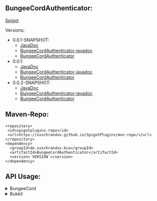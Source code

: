 ## BungeeCordAuthenticator:
[Spigot](https://www.spigotmc.org/resources/bungeecordauthenticator.87669/)

Versions:
  * 0.0.1-SNAPSHOT:
    * [JavaDoc](https://xxschrandxx.github.io/SpigotPlugins/BungeeCordAuthenticator/0.0.1-SNAPSHOT/apidocs/)
    * [BungeeCordAuthenticator-javadoc](https://xxschrandxx.github.io/SpigotPlugins/BungeeCordAuthenticator/0.0.1-SNAPSHOT/BungeeCordAuthenticator-0.0.1-SNAPSHOT-javadoc.jar)
    * [BungeeCordAuthenticator](https://xxschrandxx.github.io/SpigotPlugins/BungeeCordAuthenticator/0.0.1-SNAPSHOT/BungeeCordAuthenticator-0.0.1-SNAPSHOT.jar)
  * 0.0.1:
    * [JavaDoc](https://xxschrandxx.github.io/SpigotPlugins/BungeeCordAuthenticator/0.0.1/apidocs/)
    * [BungeeCordAuthenticator-javadoc](https://xxschrandxx.github.io/SpigotPlugins/BungeeCordAuthenticator/0.0.1/BungeeCordAuthenticator-0.0.1-javadoc.jar)
    * [BungeeCordAuthenticator](https://xxschrandxx.github.io/SpigotPlugins/BungeeCordAuthenticator/0.0.1/BungeeCordAuthenticator-0.0.1.jar)
  * 0.0.2-SNAPSHOT:
    * [JavaDoc](https://xxschrandxx.github.io/SpigotPlugins/BungeeCordAuthenticator/0.0.2-SNAPSHOT/apidocs/)
    * [BungeeCordAuthenticator-javadoc](https://xxschrandxx.github.io/SpigotPlugins/BungeeCordAuthenticator/0.0.2-SNAPSHOT/BungeeCordAuthenticator-0.0.2-SNAPSHOT-javadoc.jar)
    * [BungeeCordAuthenticator](https://xxschrandxx.github.io/SpigotPlugins/BungeeCordAuthenticator/0.0.2-SNAPSHOT/BungeeCordAuthenticator-0.0.2-SNAPSHOT.jar)
## Maven-Repo:
```
<repository>
 <id>spigotplugins-repo</id>
 <url>https://xxschrandxx.github.io/SpigotPlugins/mvn-repo/</url>
</repository>
<dependency>
  <groupId>de.xxschrandxx.bca</groupId>
  <artifactId>BungeeCordAuthenticator</artifactId>
  <version>`VERSION`</version>
</dependency>
```
## API Usage:
<details>
<summary>BungeeCord</summary>

``` JAVA
public BungeeCordAuthenticatorBungeeAPI getBungeeCordAuthenticatorAPI() {
  if (getProxy().getPluginManager().getPlugin("BungeeCordAuthenticatorBungee") != null) {
    return BungeeCordAuthenticatorBungee.getInstance().getAPI();
  }
  else {
    return null;
  }
}
```

</details>

<details>
<summary>Bukkit</summary>

``` JAVA
public BungeeCordAuthenticatorBukkitAPI getBungeeCordAuthenticatorAPI() {
  if (getProxy().getPluginManager().getPlugin("BungeeCordAuthenticatorBukkit") != null) {
    return BungeeCordAuthenticatorBukkit.getInstance().getAPI();
  }
  else {
    return null;
  }
}
```

</details>